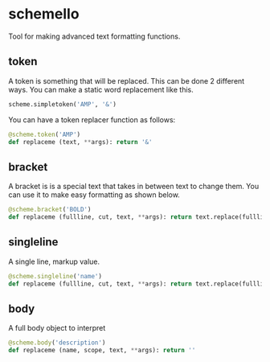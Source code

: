 # schemello
Tool for making advanced text formatting functions.

## token
A token is something that will be replaced. This can be done 2 different ways. You can make a static word replacement like this.
```python
scheme.simpletoken('AMP', '&')
```
You can have a token replacer function as follows:
```python
@scheme.token('AMP')
def replaceme (text, **args): return '&'
```

## bracket
A bracket is is a special text that takes in between text to change them. You can use it to make easy formatting as shown below.
```python
@scheme.bracket('BOLD')
def replaceme (fullline, cut, text, **args): return text.replace(fullline, '<b>' + cut + '</b>')
```

## singleline
A single line, markup value.
```python
@scheme.singleline('name')
def replaceme (fullline, cut, text, **args): return text.replace(fullline, 'My name is ' + cut)
```

## body
A full body object to interpret
```python
@scheme.body('description')
def replaceme (name, scope, text, **args): return ''
```
